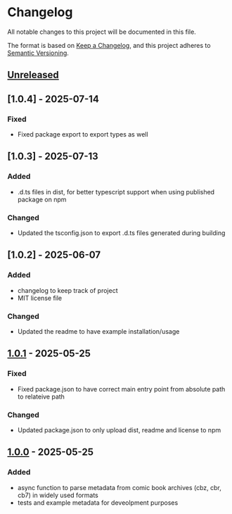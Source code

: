 # Changelog

All notable changes to this project will be documented in this file.

The format is based on [Keep a Changelog](https://keepachangelog.com/en/1.1.0/),
and this project adheres to [Semantic Versioning](https://semver.org/spec/v2.0.0.html).

## [Unreleased]

## [1.0.4] - 2025-07-14

### Fixed

- Fixed package export to export types as well

## [1.0.3] - 2025-07-13

### Added

- .d.ts files in dist, for better typescript support when using published package on npm

### Changed

- Updated the tsconfig.json to export .d.ts files generated during building

## [1.0.2] - 2025-06-07

### Added

- changelog to keep track of project
- MIT license file

### Changed

- Updated the readme to have example installation/usage


## [1.0.1] - 2025-05-25

### Fixed

- Fixed package.json to have correct main entry point from absolute path to relateive path

### Changed

- Updated package.json to only upload dist, readme and license to npm

## [1.0.0] - 2025-05-25

### Added

- async function to parse metadata from comic book archives (cbz, cbr, cb7) in widely used formats
- tests and example metadata for deveolpment purposes

[unreleased]: https://github.com/AlexNYC25/comic-metadata-tool/compare/v1.0.1...HEAD
[1.0.1]: https://github.com/AlexNYC25/comic-metadata-tool/compare/v1.0.0...v1.0.1
[1.0.0]: https://github.com/AlexNYC25/comic-metadata-tool/releases/tag/v1.0.0